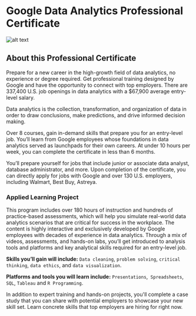 # Google Data Analytics Professional Certificate

![alt text](https://raw.githubusercontent.com/njimonda/Google-Data-Analytics-Professional-Certificate/main/certeficate.PNG)

## About this Professional Certificate

Prepare for a new career in the high-growth field of data analytics, no experience or degree required. Get professional training designed by Google and have the opportunity to connect with top employers. There are 337,400 U.S. job openings in data analytics with a $67,900 average entry-level salary.

Data analytics is the collection, transformation, and organization of data in order to draw conclusions, make predictions, and drive informed decision making. 

Over 8 courses, gain in-demand skills that prepare you for an entry-level job. You’ll learn from Google employees whose foundations in data analytics served as launchpads for their own careers. At under 10 hours per week, you can complete the certificate in less than 6 months. 

You’ll prepare yourself for jobs that include junior or associate data analyst, database administrator, and more. Upon completion of the certificate, you can directly apply for jobs with Google and over 130 U.S. employers, including Walmart, Best Buy, Astreya. 



### Applied Learning Project

This program includes over 180 hours of instruction and hundreds of practice-based assessments, which will help you simulate real-world data analytics scenarios that are critical for success in the workplace. The content is highly interactive and exclusively developed by Google employees with decades of experience in data analytics. Through a mix of videos, assessments, and hands-on labs, you’ll get introduced to analysis tools and platforms and key analytical skills required for an entry-level job.

<b> Skills you’ll gain will include:</b> `Data cleaning`, `problem solving`, `critical thinking`, `data ethics`, and `data visualization`.

<b>Platforms and tools you will learn include:</b> `Presentations`,` Spreadsheets`, `SQL`, `Tableau` and `R Programming`.

In addition to expert training and hands-on projects, you'll complete a case study that you can share with potential employers to showcase your new skill set. Learn concrete skills that top employers are hiring for right now.
